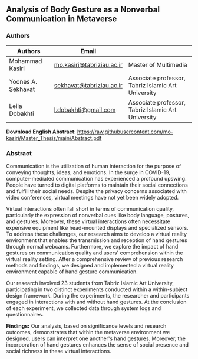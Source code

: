 ## Analysis of Body Gesture as a Nonverbal Communication in Metaverse
### Authors
| Authors          | Email                     |   |
|------------------|---------------------------|---|
| Mohammad Kasiri  | mo.kasiri@tabriziau.ac.ir | Master of Multimedia  |
| Yoones A. Sekhavat | sekhavat@tabriziau.ac.ir   | Associate professor, Tabriz Islamic Art University  |
| Leila Dobakhti | l.dobakhti@gmail.com   | Associate professor, Tabriz Islamic Art University 


**Download English Abstract**: https://raw.githubusercontent.com/mo-kasiri/Master_Thesis/main/Abstract.pdf

### Abstract

   Communication is the utilization of human interaction for the purpose of conveying thoughts, ideas, and emotions. In the surge in COVID-19, computer-mediated communication has experienced a profound upswing. People have turned to digital platforms to maintain their social connections and fulfill their social needs. Despite the privacy concerns associated with video conferences, virtual meetings have not yet been widely adopted.

Virtual interactions often fall short in terms of communication quality, particularly the expression of  nonverbal cues like body language, postures, and gestures. Moreover, these virtual interactions often necessitate expensive equipment like head-mounted displays and specialized sensors. To address these challenges, our research aims to develop a virtual reality environment that enables the transmission and reception of hand gestures through normal webcams. Furthermore, we explore the impact of hand gestures on communication quality and users' comprehension within the virtual reality setting. After a comprehensive review of previous research methods and findings, we designed and implemented a virtual reality environment capable of hand gesture communication. 

Our research involved 23 students from Tabriz Islamic Art University, participating in two distinct experiments conducted within a within-subject design framework. During the experiments, the researcher and participants engaged in interactions with and without hand gestures. At the conclusion of each experiment, we collected data through system logs and questionnaires.

**Findings:** Our analysis, based on significance levels and research outcomes, demonstrates that within the metaverse environment we designed, users can interpret one another's hand gestures. Moreover, the incorporation of hand gestures enhances the sense of social presence and social richness in these virtual interactions.

    
